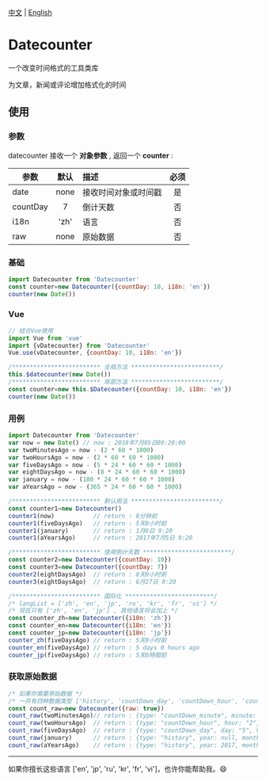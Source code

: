 [中文](https://github.com/hjdtl/dateCounter/blob/master/README.zh.md) | [English](https://github.com/hjdtl/dateCounter)

# Datecounter
一个改变时间格式的工具类库

为文章，新闻或评论增加格式化的时间

## 使用

### 参数
datecounter 接收一个 **对象参数** , 返回一个 **counter** :

| 参数 | 默认 | 描述 | 必须 |
| - | :-: | :- | :-: |
| date | none| 接收时间对象或时间戳 | 是 |
| countDay | 7 | 倒计天数 | 否 |
| i18n | 'zh' | 语言 | 否 |
| raw | none | 原始数据 | 否 |


### 基础
```javascript
import Datecounter from 'Datecounter'
const counter=new Datecounter({countDay: 10, i18n: 'en'})
counter(new Date())
```

### Vue
```javascript
// 结合Vue使用
import Vue from 'vue'
import {vDatecounter} from 'Datecounter'
Vue.use(vDatecounter, {countDay: 10, i18n: 'en'})

/************************* 全局方法 *************************/
this.$datecounter(new Date())
/************************* 局部方法 *************************/
const counter=new this.$Datecounter({countDay: 10, i18n: 'en'})
counter(new Date())
```


### 用例
```javascript
import Datecounter from 'Datecounter'
var now = new Date() // now : 2018年7月05日09:20:00
var twoMinutesAgo = now - (2 * 60 * 1000)
var twoHoursAgo = now - (2 * 60 * 60 * 1000)
var fiveDaysAgo = now - (5 * 24 * 60 * 60 * 1000)
var eightDaysAgo = now - (8 * 24 * 60 * 60 * 1000)
var january = now - (180 * 24 * 60 * 60 * 1000)
var aYearsAgo = now - (365 * 24 * 60 * 60 * 1000)

/************************* 默认用法 *************************/
const counter1=new Datecounter()
counter1(now)           // return : 0分钟前 
counter1(fiveDaysAgo)   // return : 5天0小时前
counter1(january)       // return : 1月6日 9:20
counter1(aYearsAgo)     // return : 2017年7月5日 9:20

/************************* 使用倒计天数 *************************/
const counter2=new Datecounter({countDay: 10})
const counter3=new Datecounter({countDay: 7})
counter2(eightDaysAgo)  // return : 8天0小时前
counter3(eightDaysAgo)  // return : 6月27日 9:20

/************************* 国际化 *************************/
/* langList = ['zh', 'en', 'jp', 'ru', 'kr', 'fr', 'vi'] */
/* 现在只有 ['zh', 'en', 'jp'] , 其他语言将会加上 */
const counter_zh=new Datecounter({i18n: 'zh'})
const counter_en=new Datecounter({i18n: 'en'})
const counter_jp=new Datecounter({i18n: 'jp'})
counter_zh(fiveDaysAgo) // return : 5天0小时前
counter_en(fiveDaysAgo) // return : 5 days 0 hours ago
counter_jp(fiveDaysAgo) // return : 5天0時間前
```

### 获取原始数据
```javascript
/* 如果你需要原始数据 */
/* 一共有四种数据类型 ['history', 'countDown_day', 'countDown_hour', 'countDown_minute'] */
const count_raw=new Datecounter({raw: true})
count_raw(twoMinutesAgo)// return : {type: "countDown_minute", minute: 2}
count_raw(twoHoursAgo)  // return : {type: "countDown_hour", hour: "2", minute: "0"}
count_raw(fiveDaysAgo)  // return : {type: "countDown_day", day: "5", hour: "0"}
count_raw(january)      // return : {type: "history", year: null, month: 1, date: 6, hour: 9, minute: 20 }
count_raw(aYearsAgo)    // return : {type: "history", year: 2017, month: 7, date: 6, hour: 9, minute: 20 }
```


---
如果你擅长这些语言 ['en', 'jp', 'ru', 'kr', 'fr', 'vi']，也许你能帮助我。😄